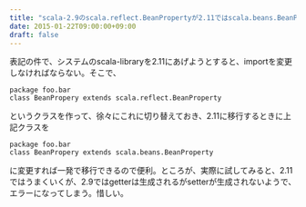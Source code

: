 ```yaml
---
title: "scala-2.9のscala.reflect.BeanPropertyが2.11ではscala.beans.BeanPropertyに変更されていた"
date: 2015-01-22T09:00:00+09:00
draft: false
---
```

表記の件で、システムのscala-libraryを2.11にあげようとすると、importを変更しなければならない。そこで、

```
package foo.bar
class BeanPropery extends scala.reflect.BeanProperty
```
というクラスを作って、徐々にこれに切り替えておき、2.11に移行するときに上記クラスを
```
package foo.bar
class BeanPropery extends scala.beans.BeanProperty
```
に変更すれば一発で移行できるので便利。ところが、実際に試してみると、2.11ではうまくいくが、2.9ではgetterは生成されるがsetterが生成されないようで、エラーになってしまう。惜しい。

